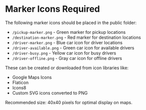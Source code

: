 # Marker Icons Required

The following marker icons should be placed in the public folder:

- `/pickup-marker.png` - Green marker for pickup locations
- `/destination-marker.png` - Red marker for destination locations  
- `/driver-marker.png` - Blue car icon for driver locations
- `/driver-available.png` - Green car icon for available drivers
- `/driver-busy.png` - Yellow car icon for busy drivers
- `/driver-offline.png` - Gray car icon for offline drivers

These can be created or downloaded from icon libraries like:
- Google Maps Icons
- Flaticon
- Icons8
- Custom SVG icons converted to PNG

Recommended size: 40x40 pixels for optimal display on maps.
